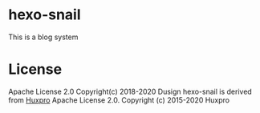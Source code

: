 # hexo-snail
This is a blog system

# License
Apache License 2.0 Copyright(c) 2018-2020 Dusign
hexo-snail is derived from [Huxpro](https://github.com/Huxpro/huxpro.github.io) Apache License 2.0. Copyright (c) 2015-2020 Huxpro
